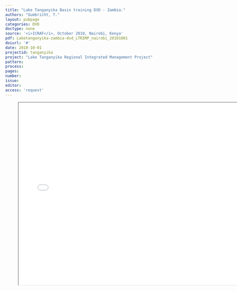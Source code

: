 ```yaml
---
title: "Lake Tanganyika Basin training DVD - Zambia."
authors: "Gumbricht, T."
layout: pubpage
categories: DVD
doctype: none
source: '<i>ICRAF</i>, October 2010, Nairobi, Kenya'
pdf: Laketanganyika-zambia-dvd_LTRIMP_nairobi_20101001
doiurl: '#'
date: 2010-10-01
projectid: tanganyika
project: "Lake Tanganyika Regional Integrated Management Project"
pattern:
process:
pages:
number:
issue:
editor:
access: 'request'
---
```

<figure>
  <iframe src="{{ site.commonurl }}/dvd/{{ page.dvdurl }}/index.html"
    style="width:720px; height:576px;" frameborder="1">
  </iframe>
</figure>
